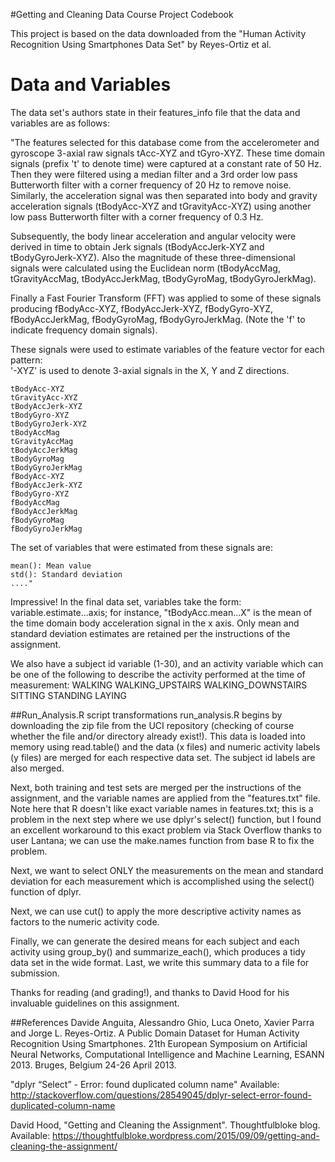 #Getting and Cleaning Data Course Project Codebook

This project is based on the data downloaded from the "Human Activity Recognition Using Smartphones Data Set" 
by Reyes-Ortiz et al. 

# Data and Variables
  The data set's authors state in their features_info file that the data and variables are as follows:

  "The features selected for this database come from the accelerometer and gyroscope 3-axial raw signals tAcc-XYZ and tGyro-XYZ. 
  These time domain signals (prefix 't' to denote time) were captured at a constant rate of 50 Hz. 
  Then they were filtered using a median filter and a 3rd order low pass Butterworth filter with a corner frequency of 20 Hz to 
  remove noise. Similarly, the acceleration signal was then separated into body and gravity acceleration signals (tBodyAcc-XYZ 
  and tGravityAcc-XYZ) using another low pass Butterworth filter with a corner frequency of 0.3 Hz. 

  Subsequently, the body linear acceleration and angular velocity were derived in time to obtain Jerk signals (tBodyAccJerk-XYZ 
  and tBodyGyroJerk-XYZ). Also the magnitude of these three-dimensional signals were calculated using the Euclidean norm 
  (tBodyAccMag, tGravityAccMag, tBodyAccJerkMag, tBodyGyroMag, tBodyGyroJerkMag). 

  Finally a Fast Fourier Transform (FFT) was applied to some of these signals producing fBodyAcc-XYZ, fBodyAccJerk-XYZ, 
  fBodyGyro-XYZ, fBodyAccJerkMag, fBodyGyroMag, fBodyGyroJerkMag. (Note the 'f' to indicate frequency domain signals). 

  These signals were used to estimate variables of the feature vector for each pattern:  
  '-XYZ' is used to denote 3-axial signals in the X, Y and Z directions.

    tBodyAcc-XYZ
    tGravityAcc-XYZ
    tBodyAccJerk-XYZ
    tBodyGyro-XYZ
    tBodyGyroJerk-XYZ
    tBodyAccMag
    tGravityAccMag
    tBodyAccJerkMag
    tBodyGyroMag
    tBodyGyroJerkMag
    fBodyAcc-XYZ
    fBodyAccJerk-XYZ
    fBodyGyro-XYZ
    fBodyAccMag
    fBodyAccJerkMag
    fBodyGyroMag
    fBodyGyroJerkMag

  The set of variables that were estimated from these signals are: 

    mean(): Mean value
    std(): Standard deviation
    ...."

Impressive! In the final data set, variables take the form: variable.estimate...axis; for instance, "tBodyAcc.mean...X" is the mean of the time domain body acceleration signal in the x axis. Only mean and standard deviation estimates are retained per the instructions of the assignment.

We also have a subject id variable (1-30), and an activity variable which can be one of the following to describe 
the activity performed at the time of measurement:
    WALKING
    WALKING_UPSTAIRS
    WALKING_DOWNSTAIRS
    SITTING
    STANDING
    LAYING

##Run_Analysis.R script transformations
run_analysis.R begins by downloading the zip file from the UCI repository (checking of course whether the file
and/or directory already exist!). This data is loaded into memory using read.table() and the data (x files) and numeric
activity labels (y files) are merged for each respective data set. The subject id labels are also merged.

Next, both training and test sets are merged per the instructions of the assignment, and the variable names are applied from 
the "features.txt" file. Note here that R doesn't like exact variable names in features.txt; this is a problem in the next
step where we use dplyr's select() function, but I found an excellent workaround to this exact problem via Stack Overflow
thanks to user Lantana; we can use the make.names function from base R to fix the problem.

Next, we want to select ONLY the measurements on the mean and standard deviation for each measurement which is 
accomplished using the select() function of dplyr.

Next, we can use cut() to apply the more descriptive activity names as factors to the numeric activity code.

Finally, we can generate the desired means for each subject and each activity using group_by() and summarize_each(), 
which produces a tidy data set in the wide format. Last, we write this summary data to a file for submission.

Thanks for reading (and grading!), and thanks to David Hood for his invaluable guidelines on this assignment.

##References
Davide Anguita, Alessandro Ghio, Luca Oneto, Xavier Parra and Jorge L. Reyes-Ortiz. A Public Domain Dataset
  for Human Activity Recognition Using Smartphones. 21th European Symposium on Artificial Neural Networks, 
  Computational Intelligence and Machine Learning, ESANN 2013. Bruges, Belgium 24-26 April 2013.
  
"dplyr “Select” - Error: found duplicated column name" 
  Available: http://stackoverflow.com/questions/28549045/dplyr-select-error-found-duplicated-column-name
  
David Hood, "Getting and Cleaning the Assignment". Thoughtfulbloke blog.
  Available: https://thoughtfulbloke.wordpress.com/2015/09/09/getting-and-cleaning-the-assignment/
